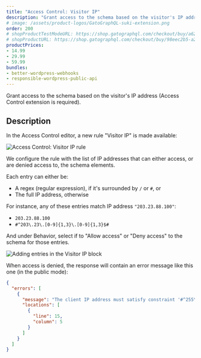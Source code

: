 ```yaml
---
title: "Access Control: Visitor IP"
description: "Grant access to the schema based on the visitor's IP address (Access Control extension is required)."
# image: /assets/product-logos/GatoGraphQL-suki-extension.png
order: 200
# shopProductTestModeURL: https://shop.gatographql.com/checkout/buy/a62a717d-d0b7-4b9d-ad1b-c3ca0bdaca45
# shopProductURL: https://shop.gatographql.com/checkout/buy/98eec2b5-a2a5-41a6-b962-6360ffe929b5
productPrices:
- 14.99
- 29.99
- 59.99
bundles:
- better-wordpress-webhooks
- responsible-wordpress-public-api
---
```


Grant access to the schema based on the visitor's IP address (Access Control extension is required).

## Description

In the Access Control editor, a new rule "Visitor IP" is made available:

![Access Control: Visitor IP rule](/assets/extensions/upstream-pro/acl-rule-visitor-ip.png "Access Control: Visitor IP rule")

We configure the rule with the list of IP addresses that can either access, or are denied access to, the schema elements.

Each entry can either be:

- A regex (regular expression), if it's surrounded by `/` or `#`, or
- The full IP address, otherwise

For instance, any of these entries match IP address `"203.23.88.100"`:

- `203.23.88.100`
- `#^203\.23\.[0-9]{1,3}\.[0-9]{1,3}$#`

And under Behavior, select if to "Allow access" or "Deny access" to the schema for those entries.

![Adding entries in the Visitor IP block](/assets/extensions/upstream-pro/acl-rule-visitor-ip-block.png "Adding entries in the Visitor IP block")

When access is denied, the response will contain an error message like this one (in the public mode):

```json
{
  "errors": [
    {
      "message": "The client IP address must satisfy constraint '#^255\\.[0-9]{1,3}\\.[0-9]{1,3}\\.[0-9]{1,3}$#' to access field 'karma' for type 'Comment' (your IP address is '172.19.0.2')",
      "locations": [
        {
          "line": 15,
          "column": 5
        }
      ]
    }
  ]
}
```

<!-- ## Bundles including extension

- [“All in One Toolbox for WordPress” Bundle](../../bundles/all-in-one-toolbox-for-wordpress)
- [“Responsible WordPress Public API” Bundle](../../bundles/responsible-wordpress-public-api) -->
